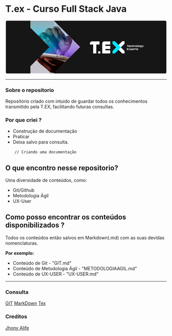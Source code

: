 # T.ex - Curso Full Stack Java

![Tex](./src/img/imagemPrinc.png)

---

### Sobre o repositorio

Repositório criado com intuido de guardar todos os conhecimentos transmitido pela T.EX, facilitando futuras consultas. 

### Por que criei ?

- Construção de documentação 
- Praticar
- Deixa salvo para consulta.
  
```
    // Criando uma documentação
```

## O que encontro nesse repositorio?

Uma diversidade de conteúdos, como:

- Git/Github
- Metodologia Ágil 
- UX-User



## Como posso encontrar os conteúdos disponibilizados ?

Todos os conteúdos então salvos em Markdown(.md) com as suas devidas nomenclaturas.

**Por exemplo:** 

- Conteúdo de Git - "GIT.md"
- Conteúdo de Metodologia Ágil - "METODOLOGIAAGIL.md"
- Conteúdo de UX-USER - "UX-USER.md"

---

### Consulta
[GIT](https://git-scm.com/docs/git/pt_BR)
[MarkDown](https://docs.pipz.com/central-de-ajuda/learning-center/guia-basico-de-markdown#open)
[Tex](https://texperts.com.br/)

### Creditos

[Jhony Alife](https://github.com/jhonyalife')
